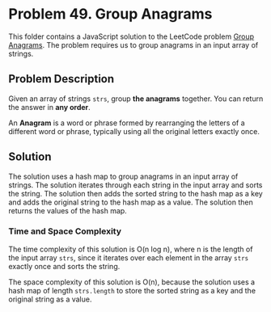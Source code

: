 # Problem 49. Group Anagrams

This folder contains a JavaScript solution to the LeetCode problem [Group Anagrams](https://leetcode.com/problems/group-anagrams/). The problem requires us to group anagrams in an input array of strings.

## Problem Description

Given an array of strings `strs`, group **the anagrams** together. You can return the answer in **any order**.

An **Anagram** is a word or phrase formed by rearranging the letters of a different word or phrase, typically using all the original letters exactly once.

## Solution

The solution uses a hash map to group anagrams in an input array of strings. The solution iterates through each string in the input array and sorts the string. The solution then adds the sorted string to the hash map as a key and adds the original string to the hash map as a value. The solution then returns the values of the hash map.

### Time and Space Complexity

The time complexity of this solution is O(n log n), where n is the length of the input array `strs`, since it iterates over each element in the array `strs` exactly once and sorts the string.

The space complexity of this solution is O(n), because the solution uses a hash map of length `strs.length` to store the sorted string as a key and the original string as a value.
